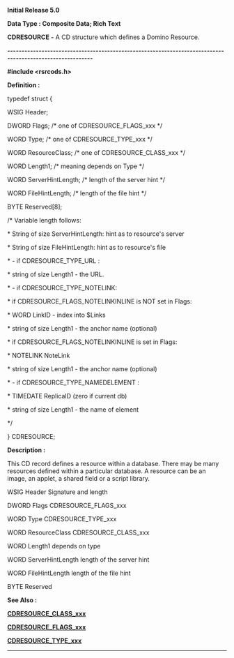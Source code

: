 




<!--
 /\* Font Definitions \*/
 @font-face
 {font-family:Courier;
 panose-1:2 7 4 9 2 2 5 2 4 4;}
@font-face
 {font-family:Helv;
 panose-1:2 11 6 4 2 2 2 3 2 4;}
@font-face
 {font-family:"Cambria Math";
 panose-1:2 4 5 3 5 4 6 3 2 4;}
 /\* Style Definitions \*/
 p.MsoNormal, li.MsoNormal, div.MsoNormal
 {margin-top:0cm;
 margin-right:0cm;
 margin-bottom:8.0pt;
 margin-left:0cm;
 line-height:107%;
 font-size:11.0pt;
 font-family:"Calibri",sans-serif;}
.MsoChpDefault
 {font-size:11.0pt;}
.MsoPapDefault
 {margin-bottom:8.0pt;
 line-height:107%;}
 /\* Page Definitions \*/
 @page WordSection1
 {size:612.0pt 792.0pt;
 margin:72.0pt 72.0pt 72.0pt 72.0pt;}
div.WordSection1
 {page:WordSection1;}
-->




**Initial Release 5.0**



**Data Type : Composite Data; Rich
Text**



**CDRESOURCE** **-** A CD
structure which defines a Domino Resource.


**----------------------------------------------------------------------------------------------------------**



**#include
<rsrcods.h>**



**Definition :**



typedef struct {  

   WSIG  Header;  

   DWORD Flags;            /\* one of CDRESOURCE\_FLAGS\_xxx \*/  

   WORD  Type;             /\* one of CDRESOURCE\_TYPE\_xxx \*/  

   WORD  ResourceClass;    /\* one of CDRESOURCE\_CLASS\_xxx \*/  

   WORD  Length1;          /\* meaning depends on Type \*/  

   WORD  ServerHintLength; /\* length of the server hint \*/  

   WORD  FileHintLength;   /\* length of the file hint \*/  

   BYTE  Reserved[8];  

/\* Variable length follows:  

 \*   String of size ServerHintLength: hint as to resource's server  

 \*   String of size FileHintLength: hint as to resource's file  

 \*  - if CDRESOURCE\_TYPE\_URL :   

 \*     string of size Length1 - the URL.  

 \*  - if CDRESOURCE\_TYPE\_NOTELINK:   

 \*     if CDRESOURCE\_FLAGS\_NOTELINKINLINE is NOT set in Flags:  

 \*       WORD LinkID - index into $Links  

 \*       string of size Length1 - the anchor name (optional)  

 \*     if CDRESOURCE\_FLAGS\_NOTELINKINLINE is set in Flags:  

 \*       NOTELINK NoteLink  

 \*       string of size Length1 - the anchor name (optional)  

 \*  - if CDRESOURCE\_TYPE\_NAMEDELEMENT :  

 \*         TIMEDATE ReplicaID (zero if current db)


 \*         string of
size Length1 - the name of element  

 \*/  

} CDRESOURCE;


 


**Description :**



This CD
record defines a resource within a database.  There may be many resources
defined within a particular database.  A resource can be an image, an applet, a
shared field or a script library.


 


WSIG         Header                         Signature
and length


DWORD     Flags                            CDRESOURCE\_FLAGS\_xxx


WORD       Type                            CDRESOURCE\_TYPE\_xxx


WORD       ResourceClass             CDRESOURCE\_CLASS\_xxx


WORD       Length1                                    depends
on type           


WORD       ServerHintLength          length
of the server hint


WORD       FileHintLength              length
of the file hint      


BYTE         Reserved


 


 **See Also :**


**[CDRESOURCE\_CLASS\_xxx](CDRESOURCE_CLASS_xxx.md)**


**[CDRESOURCE\_FLAGS\_xxx](CDRESOURCE_FLAGS_xxx.md)**


**[CDRESOURCE\_TYPE\_xxx](CDRESOURCE_TYPE_xxx.md)**



----------------------------------------------------------------------------------------------------------


 





